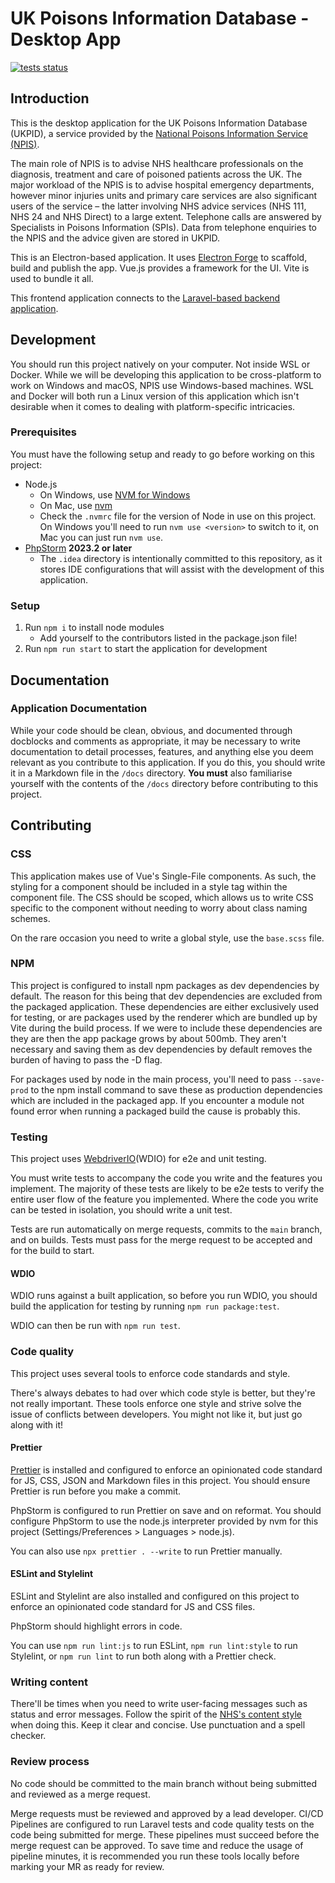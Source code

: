 # UK Poisons Information Database - Desktop App

[![tests status](https://gitlab.com/juicy-media-ltd/ukpid/ukpid-desktop-app/badges/main/pipeline.svg)](https://gitlab.com/juicy-media-ltd/ukpid/ukpid-desktop-app/commits/main)

## Introduction

This is the desktop application for the UK Poisons Information Database (UKPID), a service provided by
the [National Poisons Information Service (NPIS)](https://www.npis.org/).

The main role of NPIS is to advise NHS healthcare professionals on the diagnosis, treatment and care of poisoned
patients across the UK. The major workload of the NPIS is to advise hospital emergency departments, however minor
injuries units and primary care services are also significant users of the service – the latter involving NHS advice
services (NHS 111, NHS 24 and NHS Direct) to a large extent. Telephone calls are answered by Specialists in Poisons
Information (SPIs). Data from telephone enquiries to the NPIS and the advice given are stored in UKPID.

This is an Electron-based application. It uses [Electron Forge](https://www.electronforge.io/) to scaffold, build and
publish the app. Vue.js provides a framework for the UI. Vite is used to bundle it all.

This frontend application connects to
the [Laravel-based backend application](https://gitlab.com/juicy-media-ltd/ukpid/ukpid-backend).

## Development

You should run this project natively on your computer. Not inside WSL or Docker. While we will be developing this
application to be cross-platform to work on Windows and macOS, NPIS use Windows-based machines. WSL and Docker will both
run a Linux version of this application which isn't desirable when it comes to dealing with platform-specific
intricacies.

### Prerequisites

You must have the following setup and ready to go before working on this project:

- Node.js
  - On Windows, use [NVM for Windows](https://github.com/coreybutler/nvm-windows)
  - On Mac, use [nvm](https://github.com/nvm-sh/nvm)
  - Check the `.nvmrc` file for the version of Node in use on this project. On Windows you'll need to
    run `nvm use <version>` to switch to it, on Mac you can just run `nvm use`.
- [PhpStorm](https://www.jetbrains.com/phpstorm/) **2023.2 or later**
  - The `.idea` directory is intentionally committed to this repository, as it stores IDE configurations that will
    assist with the development of this application.

### Setup

1. Run `npm i` to install node modules
   - Add yourself to the contributors listed in the package.json file!
2. Run `npm run start` to start the application for development

## Documentation

### Application Documentation

While your code should be clean, obvious, and documented through docblocks and comments as appropriate, it may be
necessary to write documentation to detail processes, features, and anything else you deem relevant as you contribute to
this application. If you do this, you should write it in a Markdown file in the `/docs` directory. **You must** also
familiarise yourself with the contents of the `/docs` directory before contributing to this project.

## Contributing

### CSS

This application makes use of Vue's Single-File components. As such, the styling for a component should be included in a
style tag within the component file. The CSS should be scoped, which allows us to write CSS specific to the component
without needing to worry about class naming schemes.

On the rare occasion you need to write a global style, use the `base.scss` file.

### NPM

This project is configured to install npm packages as dev dependencies by default. The reason for this being that dev
dependencies are excluded from the packaged application. These dependencies are either exclusively used for testing, or
are packages used by the renderer which are bundled up by Vite during the build process. If we were to include these
dependencies are they are then the app package grows by about 500mb. They aren't necessary and saving them as dev
dependencies by default removes the burden of having to pass the -D flag.

For packages used by node in the main process, you'll need to pass `--save-prod` to the npm install command to save
these as production dependencies which are included in the packaged app. If you encounter a module not found error when
running a packaged build the cause is probably this.

### Testing

This project uses [WebdriverIO](https://webdriver.io/)(WDIO) for e2e and unit testing.

You must write tests to accompany the code you write and the features you implement. The majority of these tests are
likely to be e2e tests to verify the entire user flow of the feature you implemented. Where the code you
write can be tested in isolation, you should write a unit test.

Tests are run automatically on merge requests, commits to the `main` branch, and on builds. Tests must pass for the
merge request to be accepted and for the build to start.

#### WDIO

WDIO runs against a built application, so before you run WDIO, you should build the application for testing by
running `npm run package:test`.

WDIO can then be run with `npm run test`.

### Code quality

This project uses several tools to enforce code standards and style.

There's always debates to had over which code style is better, but they're not really important. These tools enforce one
style and strive solve the issue of conflicts between developers. You might not like it, but just go along with it!

#### Prettier

[Prettier](https://prettier.io) is installed and configured to enforce an opinionated code standard
for JS, CSS, JSON and Markdown files in this project. You should ensure Prettier is run before you make a commit.

PhpStorm is configured to run Prettier on save and on reformat. You should configure PhpStorm to use the node.js
interpreter provided by nvm for this project (Settings/Preferences > Languages > node.js).

You can also use `npx prettier . --write` to run Prettier manually.

#### ESLint and Stylelint

ESLint and Stylelint are also installed and configured on this project to enforce an opinionated code standard for JS
and CSS files.

PhpStorm should highlight errors in code.

You can use `npm run lint:js` to run ESLint, `npm run lint:style` to run
Stylelint, or `npm run lint` to run both along with a Prettier check.

### Writing content

There'll be times when you need to write user-facing messages such as status and error messages. Follow the spirit of
the [NHS's content style](https://service-manual.nhs.uk/content/how-we-write) when doing this. Keep it clear and
concise. Use punctuation and a spell checker.

### Review process

No code should be committed to the main branch without being submitted and reviewed as a merge request.

Merge requests must be reviewed and approved by a lead developer. CI/CD Pipelines are configured to run Laravel tests
and code quality tests on the code being submitted for merge. These pipelines must succeed before the merge request can
be approved. To save time and reduce the usage of pipeline minutes, it is recommended you run these tools locally before
marking your MR as ready for review.
